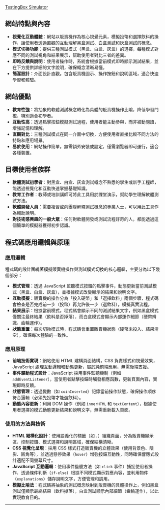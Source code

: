 <a href="https://alfo0924.github.io/TestingBoxSimulator/">TestingBox Simulator</a>
## 網站特點與內容

- **視覺化互動體驗**：網站以販賣機作為核心視覺元素，模擬投幣和選擇飲料的操作，讓使用者透過直觀的互動理解黑盒測試、白盒測試和灰盒測試的概念。
- **模式切換功能**：提供三種測試模式（黑盒、白盒、灰盒）的選擇，每種模式對應不同的測試視角和結果展示，幫助使用者對比三者的差異。
- **即時反饋與說明**：使用者操作時，系統會根據當前模式即時顯示測試結果，並在下方提供詳細的文字說明，確保概念清晰易懂。
- **簡潔設計**：介面設計直觀，包含販賣機圖示、操作按鈕和說明區域，適合快速學習和體驗。

## 網站優點

- **教育性強**：將抽象的軟體測試概念轉化為具體的販賣機操作比喻，降低學習門檻，特別適合初學者。
- **互動性高**：透過點擊按鈕模擬測試過程，使用者能主動參與，而非被動閱讀，增強記憶和理解。
- **直觀對比**：三種測試模式在同一介面中切換，方便使用者直接比較不同方法的特點和應用場景。
- **易於使用**：網站操作簡單，無需額外安裝或設定，僅需瀏覽器即可運行，適合各種裝置。

## 目標使用者族群

- **軟體測試初學者**：對黑盒、白盒、灰盒測試概念不熟悉的學生或新手工程師，能透過視覺化和互動快速掌握基礎知識。
- **教育工作者**：教師或培訓講師可將此工具用於課堂演示，幫助學生理解軟體測試方法。
- **軟體開發人員**：需要複習或向團隊解釋測試概念的專業人士，可以用此工具作為輔助說明。
- **對技術感興趣的一般大眾**：任何對軟體開發或測試流程好奇的人，都能透過這個簡單的模擬器獲得初步認識。

## 程式碼應用邏輯與原理

### **應用邏輯**

程式碼的設計圍繞著模擬販賣機操作與測試模式切換的核心邏輯，主要分為以下幾個部分：

- **模式管理**：透過 JavaScript 監聽模式按鈕的點擊事件，動態更新當前測試模式（黑盒、白盒、灰盒），並根據模式改變顯示的結果和說明文字。
- **互動模擬**：販賣機的操作分為「投入硬幣」和「選擇飲料」兩個步驟，程式碼會檢查是否完成前一步（投幣）再允許後一步（選飲料），模擬真實流程。
- **結果展示**：根據當前模式，程式碼會顯示不同的測試結果文字，例如黑盒模式僅關注最終結果（飲料是否掉落），而白盒模式會顯示內部運作細節（硬幣辨識、齒輪運作）。
- **狀態重置**：每次切換模式時，程式碼會重置販賣機狀態（硬幣未投入、結果清空），確保每次體驗的一致性。

### **應用原理**

- **前端技術實現**：網站使用 HTML 建構頁面結構，CSS 負責樣式和視覺效果，JavaScript 處理互動邏輯和動態更新，屬於純前端應用，無需後端支援。
- **事件驅動程式設計**：JavaScript 採用事件監聽機制（例如 `addEventListener`），當使用者點擊按鈕時觸發相應函數，更新頁面內容，實現即時反饋。
- **狀態管理**：透過變數（如 `coinInserted`）記錄當前操作狀態，確保操作順序符合邏輯（必須先投幣才能選飲料）。
- **動態內容更新**：利用 DOM 操作（例如 `innerHTML` 和 `textContent`），根據使用者選擇的模式動態更新結果和說明文字，無需重新載入頁面。

### **使用的方法與技術**

- **HTML 結構化設計**：使用語義化的標籤（如 ``、``）組織頁面，分為販賣機顯示區、控制按鈕、模式選擇和說明區域，確保結構清晰。
- **CSS 視覺化呈現**：採用 CSS 樣式打造販賣機的立體效果（使用背景色、陰影、圓角等），並透過懸停效果（`hover`）增強按鈕互動性，同時確保響應式設計適配不同螢幕尺寸。
- **JavaScript 互動邏輯**：使用事件監聽方法（如 `click` 事件）捕捉使用者操作，透過條件判斷（`if-else`）根據不同模式顯示對應內容，並利用物件（`explanations`）儲存說明文字，方便管理和調用。
- **模擬比喻法**：程式碼將抽象的測試概念映射到販賣機的具體操作上，例如黑盒測試僅顯示最終結果（飲料掉落），白盒測試顯示內部細節（齒輪運作），以此實現教育目的。


---
